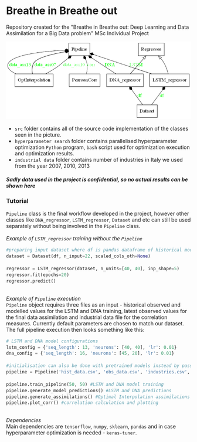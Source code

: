 # Breathe in Breathe out
 Repository created for the "Breathe in Breathe out: Deep Learning and Data Assimilation for a Big Data problem" MSc Individual Project
 
 ![Alt text](/misc/classes.png?raw=true "Class scheme and relationships")

 * `src` folder contains all of the source code implementation of the classes seen in the picture.
 * `hyperparameter search` folder contains parallelised hyperparameter optimization `Python` program, `bash` script used for optimization execution and optimization results.
 * `industrial data` folder contains number of industries in Italy we used from the year 2007, 2010, 2013
 ##### Sadly data used in the project is confidential, so no actual results can be shown here
 ### Tutorial
 
 `Pipeline` class is the final workflow developed in the project, however other classes like `DNA_regressor`, `LSTM_regressor`, `Dataset` and etc can still be used separately without being involved in the `Pipeline` class.
 \
 \
  _Example of `LSTM_regressor` training without the `Pipeline`_
 ```Python
 #preparing input dataset where df is pandas dataframe of historical modelled values
 dataset = Dataset(df, n_input=22, scaled_cols_oth=None)
 
 regressor = LSTM_regressor(dataset, n_units=[40, 40], inp_shape=5)
 regressor.fit(epochs=20)
 regressor.predict()
 ```
 \
 _Example of `Pipeline` execution_
 \
 `Pipeline` object requires three files as an input - historical observed and modelled values for the LSTM and DNA training, latest observed values for the final data assimilation and industrial data file for the correlation measures. Currently default parameters are chosen to match our dataset. The full pipeline execution then looks something like this:
 ```Python
 # LSTM and DNA model configurations
 lstm_config = {'seq_length': 13, 'neurons': [40, 40], 'lr': 0.01}
 dna_config = {'seq_length': 16, 'neurons': [45, 20], 'lr': 0.01}
 
 #initialisation can also be done with pretrained models instead by passing the models as parameters
 pipeline = Pipeline('hist_data.csv', 'obs_data.csv', 'industries.csv', lstm_config, dna_config)
 
 pipeline.train_pipeline(50, 50) #LSTM and DNA model training
 pipeline.generate_model_predictions() #LSTM and DNA predictions
 pipeline.generate_assimilations() #Optimal Interpolation assimilations
 pipeline.plot_corr() #correlation calculation and plotting
 ```
 \
 _Dependencies_\
 Main dependencies are `tensorflow`, `numpy`, `sklearn`, `pandas` and in case hyperparameter optimization is needed - `keras-tuner`.
